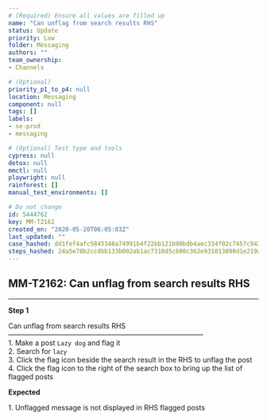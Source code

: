 ```yaml
---
# (Required) Ensure all values are filled up
name: "Can unflag from search results RHS"
status: Update
priority: Low
folder: Messaging
authors: ""
team_ownership: 
- Channels

# (Optional)
priority_p1_to_p4: null
location: Messaging
component: null
tags: []
labels: 
- se-prod
- messaging

# (Optional) Test type and tools
cypress: null
detox: null
mmctl: null
playwright: null
rainforest: []
manual_test_environments: []

# Do not change
id: 5444762
key: MM-T2162
created_on: "2020-05-20T06:05:03Z"
last_updated: ""
case_hashed: dd1fef4afc5845348a74991b4f22bb121b90bdb4aec334f02c7457c943391a8e1ab828387bc00c86e4fb663956db09bc
steps_hashed: 24a5e78b2ccdbb133b002ab1ac7310d5c600c362e931013090d1e219a70ca51529bef6667de35509addab0a4a32d556d
---
```


<!-- (Auto-generated) Based on frontmatter's "key" and "name" -->

## MM-T2162: Can unflag from search results RHS

---

**Step 1**

Can unflag from search results RHS\
————————————————————————————\
1\. Make a post `Lazy dog` and flag it\
2\. Search for `lazy`\
3\. Click the flag icon beside the search result in the RHS to unflag the post\
4\. Click the flag icon to the right of the search box to bring up the list of flagged posts

**Expected**

1\. Unflagged message is not displayed in RHS flagged posts
